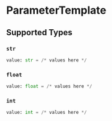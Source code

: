 # ParameterTemplate


## Supported Types

### `str`

```python
value: str = /* values here */
```

### `float`

```python
value: float = /* values here */
```

### `int`

```python
value: int = /* values here */
```

